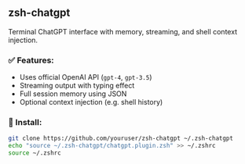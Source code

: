## zsh-chatgpt

Terminal ChatGPT interface with memory, streaming, and shell context injection.

### ✅ Features:
- Uses official OpenAI API (`gpt-4`, `gpt-3.5`)
- Streaming output with typing effect
- Full session memory using JSON
- Optional context injection (e.g. shell history)

### 🚀 Install:
```bash
git clone https://github.com/youruser/zsh-chatgpt ~/.zsh-chatgpt
echo "source ~/.zsh-chatgpt/chatgpt.plugin.zsh" >> ~/.zshrc
source ~/.zshrc
